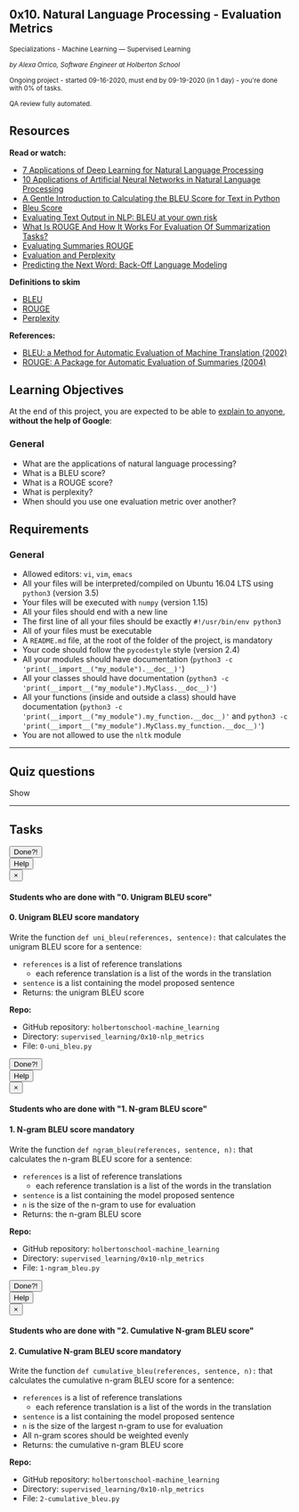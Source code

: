 <article class=""><div id="jigsaw-shortcut-lists"></div><h1 class="gap">0x10. Natural Language Processing - Evaluation Metrics</h1><div id="project_id" style="display: none" data-project-id="689"></div><p class="sm-gap"><small><i class="fa fa-folder-open"></i> Specializations - Machine Learning ― Supervised Learning </small></p><p><em><small><i class="fa fa-user"></i> by Alexa Orrico, Software Engineer at Holberton School </small></em></p><p><small><i class="fa fa-calendar"></i> Ongoing project - started 09-16-2020, must end by 09-19-2020 (in 1 day) - you're done with <span id="student_task_done_percentage">0</span>% of tasks. </small></p><p><small><i class="fa fa-check-square"></i> QA review fully automated. </small></p><article id="description" class="gap formatted-content"><h2>Resources</h2><p><strong>Read or watch:</strong></p><ul><li><a href="/rltoken/EFeppnrszrEGza6nrymxgQ" title="7 Applications of Deep Learning for Natural Language Processing" target="_blank">7 Applications of Deep Learning for Natural Language Processing</a></li><li><a href="/rltoken/Pcs54fB9zpZZWlMH_OamfQ" title="10 Applications of Artificial Neural Networks in Natural Language Processing" target="_blank">10 Applications of Artificial Neural Networks in Natural Language Processing</a></li><li><a href="/rltoken/lC85P6iX492bGuBncUNwiw" title="A Gentle Introduction to Calculating the BLEU Score for Text in Python" target="_blank">A Gentle Introduction to Calculating the BLEU Score for Text in Python</a></li><li><a href="/rltoken/lT-MBM6w7AjXPIiZoPKR_A" title="Bleu Score" target="_blank">Bleu Score</a></li><li><a href="/rltoken/en8Y6xcl0L2O2ETLSaX66A" title="Evaluating Text Output in NLP: BLEU at your own risk" target="_blank">Evaluating Text Output in NLP: BLEU at your own risk</a></li><li><a href="/rltoken/iaNCKPSMskZjUcw1hv8-pw" title="What Is ROUGE And How It Works For Evaluation Of Summarization Tasks?" target="_blank">What Is ROUGE And How It Works For Evaluation Of Summarization Tasks?</a></li><li><a href="/rltoken/8InyFuc-569qD7XbKchiHg" title="Evaluating Summaries ROUGE" target="_blank">Evaluating Summaries ROUGE</a></li><li><a href="/rltoken/Mgyoxa8c6WvpFJaHFxqlQQ" title="Evaluation and Perplexity" target="_blank">Evaluation and Perplexity</a></li><li><a href="/rltoken/rQ6MC0ZkpPjHBCEE3hpl4A" title="Predicting the Next Word: Back-Off Language Modeling" target="_blank">Predicting the Next Word: Back-Off Language Modeling</a></li></ul><p><strong>Definitions to skim</strong></p><ul><li><a href="/rltoken/njmmpbMuP0cPnnWwbFpj3A" title="BLEU" target="_blank">BLEU</a></li><li><a href="/rltoken/BJK2tEo1kVYXytMDoVF9fQ" title="ROUGE" target="_blank">ROUGE</a></li><li><a href="/rltoken/MayHONfLeczBB8qWvaDrkQ" title="Perplexity" target="_blank">Perplexity</a></li></ul><p><strong>References:</strong></p><ul><li><a href="/rltoken/F8q42L0L3uzw6RLlLj1QsQ" title="BLEU: a Method for Automatic Evaluation of Machine Translation (2002)" target="_blank">BLEU: a Method for Automatic Evaluation of Machine Translation (2002)</a></li><li><a href="/rltoken/gDkBzTZvzANW2xRpV5Ea5g" title="ROUGE: A Package for Automatic Evaluation of Summaries (2004)" target="_blank">ROUGE: A Package for Automatic Evaluation of Summaries (2004)</a></li></ul><h2>Learning Objectives</h2><p>At the end of this project, you are expected to be able to <a href="/rltoken/1x1paga16dECc8bSS9ddYQ" title="explain to anyone" target="_blank">explain to anyone</a>, <strong>without the help of Google</strong>:</p><h3>General</h3><ul><li>What are the applications of natural language processing?</li><li>What is a BLEU score?</li><li>What is a ROUGE score?</li><li>What is perplexity?</li><li>When should you use one evaluation metric over another?</li></ul><h2>Requirements</h2><h3>General</h3><ul><li>Allowed editors: <code>vi</code>, <code>vim</code>, <code>emacs</code></li><li>All your files will be interpreted/compiled on Ubuntu 16.04 LTS using <code>python3</code> (version 3.5)</li><li>Your files will be executed with <code>numpy</code> (version 1.15)</li><li>All your files should end with a new line</li><li>The first line of all your files should be exactly <code>#!/usr/bin/env python3</code></li><li>All of your files must be executable</li><li>A <code>README.md</code> file, at the root of the folder of the project, is mandatory</li><li>Your code should follow the <code>pycodestyle</code> style (version 2.4)</li><li>All your modules should have documentation (<code>python3 -c 'print(__import__("my_module").__doc__)'</code>)</li><li>All your classes should have documentation (<code>python3 -c 'print(__import__("my_module").MyClass.__doc__)'</code>)</li><li>All your functions (inside and outside a class) should have documentation (<code>python3 -c 'print(__import__("my_module").my_function.__doc__)'</code> and <code>python3 -c 'print(__import__("my_module").MyClass.my_function.__doc__)'</code>)</li><li>You are not allowed to use the <code>nltk</code> module</li></ul></article><hr class="gap"><h2 class="gap">Quiz questions</h2><p id="quiz_questions_collapse_toggle">Show</p><section class="formatted-content quiz_questions_show_container" style="display: none;"><div class="quiz_question_item_container" data-role="quiz_question1171" data-position="1"><div class=" clearfix" id="quiz_question-1171"><h4 class="quiz_question">Question #0</h4><!-- Quiz question tags --><!-- Quiz question Body --><p>The BLEU score measures:</p><!-- Quiz question Answers --><ul class="quiz_question_answers" data-question-id="1171"><li class=""><input type="checkbox" data-quiz-question-id="1171" data-quiz-answer-id="1594901354088" disabled=""><p>A model’s accuracy</p></li><li class=""><input type="checkbox" data-quiz-question-id="1171" data-quiz-answer-id="1594901355918" disabled="" checked=""><p>A model’s precision</p></li><li class=""><input type="checkbox" data-quiz-question-id="1171" data-quiz-answer-id="1594901357151" disabled=""><p>A model’s recall</p></li><li class=""><input type="checkbox" data-quiz-question-id="1171" data-quiz-answer-id="1594901358677" disabled=""><p>A model’s perplexity</p></li></ul><!-- Quiz question Tips --></div></div><div class="quiz_question_item_container" data-role="quiz_question1172" data-position="2"><div class=" clearfix" id="quiz_question-1172"><h4 class="quiz_question">Question #1</h4><!-- Quiz question tags --><!-- Quiz question Body --><p>The ROUGE score measures:</p><!-- Quiz question Answers --><ul class="quiz_question_answers" data-question-id="1172"><li class=""><input type="checkbox" data-quiz-question-id="1172" data-quiz-answer-id="1594901403019" disabled=""><p>A model’s accuracy</p></li><li class=""><input type="checkbox" data-quiz-question-id="1172" data-quiz-answer-id="1594901414214" disabled="" checked=""><p>A model’s precision</p></li><li class=""><input type="checkbox" data-quiz-question-id="1172" data-quiz-answer-id="1594901421842" disabled="" checked=""><p>A model’s recall</p></li><li class=""><input type="checkbox" data-quiz-question-id="1172" data-quiz-answer-id="1594901451064" disabled=""><p>A model’s perplexity</p></li></ul><!-- Quiz question Tips --></div></div><div class="quiz_question_item_container" data-role="quiz_question1173" data-position="3"><div class=" clearfix" id="quiz_question-1173"><h4 class="quiz_question">Question #2</h4><!-- Quiz question tags --><!-- Quiz question Body --><p>Perplexity measures:</p><!-- Quiz question Answers --><ul class="quiz_question_answers" data-question-id="1173"><li class=""><input type="checkbox" data-quiz-question-id="1173" data-quiz-answer-id="1594901553611" disabled=""><p>The accuracy of a prediction</p></li><li class=""><input type="checkbox" data-quiz-question-id="1173" data-quiz-answer-id="1594901572049" disabled="" checked=""><p>The branching factor of a prediction</p></li><li class=""><input type="checkbox" data-quiz-question-id="1173" data-quiz-answer-id="1594901683377" disabled=""><p>A prediction’s recall</p></li><li class=""><input type="checkbox" data-quiz-question-id="1173" data-quiz-answer-id="1594901689404" disabled=""><p>A prediction’s accuracy</p></li></ul><!-- Quiz question Tips --></div></div><div class="quiz_question_item_container" data-role="quiz_question1174" data-position="4"><div class=" clearfix" id="quiz_question-1174"><h4 class="quiz_question">Question #3</h4><!-- Quiz question tags --><!-- Quiz question Body --><p>The BLEU score was designed for:</p><!-- Quiz question Answers --><ul class="quiz_question_answers" data-question-id="1174"><li class=""><input type="checkbox" data-quiz-question-id="1174" data-quiz-answer-id="1594901820841" disabled=""><p>Sentiment Analysis</p></li><li class=""><input type="checkbox" data-quiz-question-id="1174" data-quiz-answer-id="1594901830774" disabled="" checked=""><p>Machine Translation</p></li><li class=""><input type="checkbox" data-quiz-question-id="1174" data-quiz-answer-id="1594901837617" disabled=""><p>Question-Answering</p></li><li class=""><input type="checkbox" data-quiz-question-id="1174" data-quiz-answer-id="1594901861763" disabled=""><p>Document Summarization</p></li></ul><!-- Quiz question Tips --></div></div><div class="quiz_question_item_container" data-role="quiz_question1175" data-position="5"><div class=" clearfix" id="quiz_question-1175"><h4 class="quiz_question">Question #4</h4><!-- Quiz question tags --><!-- Quiz question Body --><p>What are the shortcomings of the BLEU score?</p><!-- Quiz question Answers --><ul class="quiz_question_answers" data-question-id="1175"><li class=""><input type="checkbox" data-quiz-question-id="1175" data-quiz-answer-id="1594901878460" disabled="" checked=""><p>It cannot judge grammatical accuracy</p></li><li class=""><input type="checkbox" data-quiz-question-id="1175" data-quiz-answer-id="1594901879890" disabled="" checked=""><p>It cannot judge meaning</p></li><li class=""><input type="checkbox" data-quiz-question-id="1175" data-quiz-answer-id="1594901881115" disabled="" checked=""><p>It does not work with languages that lack word boundaries</p></li><li class=""><input type="checkbox" data-quiz-question-id="1175" data-quiz-answer-id="1594901882506" disabled="" checked=""><p>A higher score is not necessarily indicative of a better translation</p></li></ul><!-- Quiz question Tips --></div></div></section><!-- Servers --><!-- Tasks --><hr class="gap"><h2 class="gap">Tasks</h2><section class="formatted-content"><div data-role="task5417" data-position="1"><div class=" clearfix gap" id="task-5417"><span id="user_id" data-id="870"></span><div class="student_task_controls"><!-- button Done --><button class="student_task_done btn btn-default no" data-task-id="5417"><span class="no"><i class="fa fa-square-o"></i></span><span class="yes"><i class="fa fa-check-square-o"></i></span><span class="pending"><i class="fa fa-spinner fa-pulse"></i></span> Done<span class="no pending">?</span><span class="yes">!</span></button><br><!-- button Help! --><button class="users_done_for_task btn btn-default btn-default" data-task-id="5417" data-project-id="689" data-toggle="modal" data-target="#task-5417-users-done-modal"> Help </button><div class="modal fade users-done-modal" id="task-5417-users-done-modal" data-task-id="5417" data-project-id="689"><div class="modal-dialog"><div class="modal-content"><div class="modal-header"><button type="button" class="close" data-dismiss="modal" aria-label="Close"><span aria-hidden="true">×</span></button><h4 class="modal-title">Students who are done with "0. Unigram BLEU score"</h4></div><div class="modal-body"><div class="list-group"></div><div class="spinner"><div class="bounce1"></div><div class="bounce2"></div><div class="bounce3"></div></div><div class="error"></div></div></div></div></div></div><h4 class="task"> 0. Unigram BLEU score <span class="alert alert-warning mandatory-optional"> mandatory </span></h4><!-- Progress vs Score --><!-- Task Body --><p>Write the function <code>def uni_bleu(references, sentence):</code> that calculates the unigram BLEU score for a sentence:</p><ul><li><code>references</code> is a list of reference translations <ul><li>each reference translation is a list of the words in the translation</li></ul></li><li><code>sentence</code> is a list containing the model proposed sentence</li><li>Returns: the unigram BLEU score</li></ul><precode language="" precodenum="0"></precode><!-- Task URLs --><!-- Github information --><p class="sm-gap"><strong>Repo:</strong></p><ul><li>GitHub repository: <code>holbertonschool-machine_learning</code></li><li>Directory: <code>supervised_learning/0x10-nlp_metrics</code></li><li>File: <code>0-uni_bleu.py</code></li></ul></div></div><div data-role="task5418" data-position="2"><div class=" clearfix gap" id="task-5418"><span id="user_id" data-id="870"></span><div class="student_task_controls"><!-- button Done --><button class="student_task_done btn btn-default no" data-task-id="5418"><span class="no"><i class="fa fa-square-o"></i></span><span class="yes"><i class="fa fa-check-square-o"></i></span><span class="pending"><i class="fa fa-spinner fa-pulse"></i></span> Done<span class="no pending">?</span><span class="yes">!</span></button><br><!-- button Help! --><button class="users_done_for_task btn btn-default btn-default" data-task-id="5418" data-project-id="689" data-toggle="modal" data-target="#task-5418-users-done-modal"> Help </button><div class="modal fade users-done-modal" id="task-5418-users-done-modal" data-task-id="5418" data-project-id="689"><div class="modal-dialog"><div class="modal-content"><div class="modal-header"><button type="button" class="close" data-dismiss="modal" aria-label="Close"><span aria-hidden="true">×</span></button><h4 class="modal-title">Students who are done with "1. N-gram BLEU score"</h4></div><div class="modal-body"><div class="list-group"></div><div class="spinner"><div class="bounce1"></div><div class="bounce2"></div><div class="bounce3"></div></div><div class="error"></div></div></div></div></div></div><h4 class="task"> 1. N-gram BLEU score <span class="alert alert-warning mandatory-optional"> mandatory </span></h4><!-- Progress vs Score --><!-- Task Body --><p>Write the function <code>def ngram_bleu(references, sentence, n):</code> that calculates the n-gram BLEU score for a sentence:</p><ul><li><code>references</code> is a list of reference translations <ul><li>each reference translation is a list of the words in the translation</li></ul></li><li><code>sentence</code> is a list containing the model proposed sentence</li><li><code>n</code> is the size of the n-gram to use for evaluation</li><li>Returns: the n-gram BLEU score</li></ul><precode language="" precodenum="1"></precode><!-- Task URLs --><!-- Github information --><p class="sm-gap"><strong>Repo:</strong></p><ul><li>GitHub repository: <code>holbertonschool-machine_learning</code></li><li>Directory: <code>supervised_learning/0x10-nlp_metrics</code></li><li>File: <code>1-ngram_bleu.py</code></li></ul></div></div><div data-role="task5419" data-position="3"><div class=" clearfix gap" id="task-5419"><span id="user_id" data-id="870"></span><div class="student_task_controls"><!-- button Done --><button class="student_task_done btn btn-default no" data-task-id="5419"><span class="no"><i class="fa fa-square-o"></i></span><span class="yes"><i class="fa fa-check-square-o"></i></span><span class="pending"><i class="fa fa-spinner fa-pulse"></i></span> Done<span class="no pending">?</span><span class="yes">!</span></button><br><!-- button Help! --><button class="users_done_for_task btn btn-default btn-default" data-task-id="5419" data-project-id="689" data-toggle="modal" data-target="#task-5419-users-done-modal"> Help </button><div class="modal fade users-done-modal" id="task-5419-users-done-modal" data-task-id="5419" data-project-id="689"><div class="modal-dialog"><div class="modal-content"><div class="modal-header"><button type="button" class="close" data-dismiss="modal" aria-label="Close"><span aria-hidden="true">×</span></button><h4 class="modal-title">Students who are done with "2. Cumulative N-gram BLEU score"</h4></div><div class="modal-body"><div class="list-group"></div><div class="spinner"><div class="bounce1"></div><div class="bounce2"></div><div class="bounce3"></div></div><div class="error"></div></div></div></div></div></div><h4 class="task"> 2. Cumulative N-gram BLEU score <span class="alert alert-warning mandatory-optional"> mandatory </span></h4><!-- Progress vs Score --><!-- Task Body --><p>Write the function <code>def cumulative_bleu(references, sentence, n):</code> that calculates the cumulative n-gram BLEU score for a sentence:</p><ul><li><code>references</code> is a list of reference translations <ul><li>each reference translation is a list of the words in the translation</li></ul></li><li><code>sentence</code> is a list containing the model proposed sentence</li><li><code>n</code> is the size of the largest n-gram to use for evaluation</li><li>All n-gram scores should be weighted evenly</li><li>Returns: the cumulative n-gram BLEU score</li></ul><precode language="" precodenum="2"></precode><!-- Task URLs --><!-- Github information --><p class="sm-gap"><strong>Repo:</strong></p><ul><li>GitHub repository: <code>holbertonschool-machine_learning</code></li><li>Directory: <code>supervised_learning/0x10-nlp_metrics</code></li><li>File: <code>2-cumulative_bleu.py</code></li></ul></div></div></section></article>

